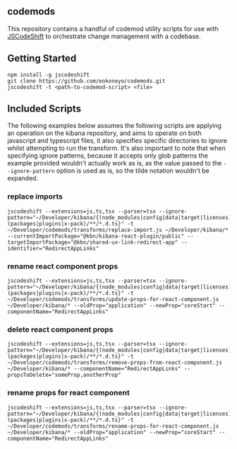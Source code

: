 ## codemods

This repository contains a handful of codemod utility scripts for use with [JSCodeShift](https://github.com/facebook/jscodeshift) to orchestrate change management with a codebase.

## Getting Started

```shell
npm install -g jscodeshift
git clone https://github.com/eokoneyo/codemods.git
jscodeshift -t <path-to-codemod-script> <file>
```

## Included Scripts

The following examples below assumes the following scripts are applying an operation on the kibana repository, and aims to operate on both javascript and typescript files, it also specifies specific directories to ignore whilst attempting to run the transform.
It's also important to note that when specifying ignore patterns, because it accepts only glob patterns the example provided wouldn't actually work as is, as the value passed to the `--ignore-pattern` option is used as is, so the tilde notation wouldn't be expanded.

### replace imports

```shell
jscodeshift --extensions=js,ts,tsx --parser=tsx --ignore-pattern="~/Developer/kibana/{(node_modules|config|data|target|licenses)/*,(packages|plugins|x-pack)/**/*.d.ts}" -t ~/Developer/codemods/transforms/replace-import.js ~/Developer/kibana/* --currentImportPackage="@kbn/kibana-react-plugin/public" --targetImportPackage="@kbn/shared-ux-link-redirect-app" --identifier="RedirectAppLinks"
```

### rename react component props

```shell
jscodeshift --extensions=js,ts,tsx --parser=tsx --ignore-pattern="~/Developer/kibana/{(node_modules|config|data|target|licenses)/*,(packages|plugins|x-pack)/**/*.d.ts}" -t ~/Developer/codemods/transforms/update-props-for-react-component.js ~/Developer/kibana/* --oldProp="application" --newProp="coreStart" --componentName="RedirectAppLinks"
```

### delete react component props

```shell
jscodeshift --extensions=js,ts,tsx --parser=tsx --ignore-pattern="~/Developer/kibana/{(node_modules|config|data|target|licenses)/*,(packages|plugins|x-pack)/**/*.d.ts}" -t ~/Developer/codemods/transforms/remove-props-from-react-component.js ~/Developer/kibana/* --componentName="RedirectAppLinks" --propsToDelete="someProp,anotherProp"
```

### rename props for react component

```shell
jscodeshift --extensions=js,ts,tsx --parser=tsx --ignore-pattern="~/Developer/kibana/{(node_modules|config|data|target|licenses)/*,(packages|plugins|x-pack)/**/*.d.ts}" -t ~/Developer/codemods/transforms/rename-props-for-react-component.js ~/Developer/kibana/* --oldProp="application" --newProp="coreStart" --componentName="RedirectAppLinks"
```
